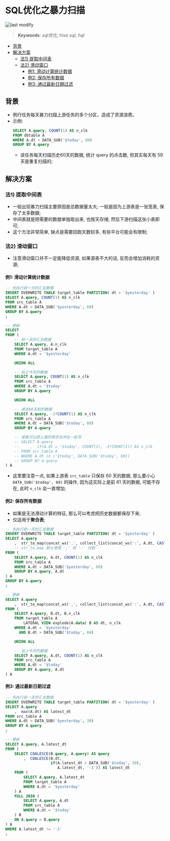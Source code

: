 SQL优化之暴力扫描
===
<!--START_SECTION:badge-->

![last modify](https://img.shields.io/static/v1?label=last%20modify&message=2025-07-08%2016%3A53%3A13&color=yellowgreen&style=flat-square)

<!--END_SECTION:badge-->
<!--info
top: false
hidden: false
-->

> ***Keywords**: sql优化, hive sql, hql*

<!--START_SECTION:toc-->
- [背景](#背景)
- [解决方案](#解决方案)
    - [法1) 提取中间表](#法1-提取中间表)
    - [法2) 滑动窗口](#法2-滑动窗口)
        - [例1: 滑动计算统计数据](#例1-滑动计算统计数据)
        - [例2: 保存所有数据](#例2-保存所有数据)
        - [例3: 通过最新日期过滤](#例3-通过最新日期过滤)
<!--END_SECTION:toc-->

## 背景
- 例行任务每天暴力扫描上游任务的多个分区，造成了资源浪费。
- 示例:
    ```sql
    SELECT A.query, COUNT(1) AS n_clk
    FROM dbtable A
    WHERE A.dt > DATA_SUB('$today', 60)
    GROUP BY A.query
    ```
    - 该任务每天扫描历史60天的数据, 统计 query 的点击数, 但其实每天有 59 天是重复扫描的;

## 解决方案

### 法1) 提取中间表
- 一般出现暴力扫描主要原因是总数据量太大; 一般是因为上游表是一张宽表, 保存了太多数据;
- 中间表就是把需要的数据单独取出来, 也按天存储; 然后下游扫描这张小表即可;
- 这个方法非常简单, 缺点是需要回跑天数较多, 有些平台可能会有限制;

### 法2) 滑动窗口

- 注意滑动窗口并不一定能降低资源, 如果源表不大的话, 反而会增加消耗的资源;

#### 例1: 滑动计算统计数据
```sql
-- 先执行前一天的汇总数据
INSERT OVERWRITE TABLE target_table PARTITION( dt = '$yesterday' )
SELECT A.query, COUNT(1) AS n_clk
FROM src_table A
WHERE A.dt > DATA_SUB('$yesterday', 60)
GROUP BY A.query
;

-- 更新
SELECT
FROM (
    -- 前一天的汇总数据
    SELECT A.query, A.n_clk
    FROM target_table A
    WHERE A.dt = '$yesterday'

    UNION ALL

    -- 加上今天的数据
    SELECT A.query, COUNT(1) AS n_clk
    FROM src_table A
    WHERE A.dt = '$today'
    GROUP BY A.query

    UNION ALL

    -- 减去60天前的数据
    SELECT A.query, -1*COUNT(1) AS n_clk
    FROM src_table A
    WHERE A.dt = DATA_SUB('$today', 60)
    GROUP BY A.query

    -- 或者可以把上面的两天合并在一起写
    -- SELECT A.query
    --     ,  if(A.dt = '$today', COUNT(1), -1*COUNT(1)) AS n_clk
    -- FROM src_table A
    -- WHERE A.dt in ('$today', DATA_SUB('$today', 60))
    -- GROUP BY A.query
) A
```
- 这里要注意一点, 如果上游表 `src_table` 只保存 60 天的数据, 那么要小心 `DATA_SUB('$today', 60)` 的操作, 因为这实际上是前 61 天的数据, 可能不存在, 此时 `n_clk` 会一直增加;


#### 例2: 保存所有数据
- 如果是无法滑动计算的特征, 那么可以考虑把历史数据都保存下来;
- 仅适用于**聚合表**;

```sql
-- 先执行前一天的汇总数据
INSERT OVERWRITE TABLE target_table PARTITION( dt = '$yesterday' )
SELECT A.query
    ,  str_to_map(concat_ws(',', collect_list(concat_ws(':', A.dt, CAST(A.n_clk AS string))))) AS data_map
    -- str_to_map 默认使用 ',' 和 ':' 分割
FROM (
    SELECT A.query, A.dt, COUNT(1) AS n_clk
    FROM src_table A
    WHERE A.dt > DATA_SUB('$yesterday', 60)
    GROUP BY A.query, A.dt
) A
GROUP BY A.query
;

-- 更新
SELECT A.query
    ,  str_to_map(concat_ws(',', collect_list(concat_ws(':', A.dt, CAST(A.n_clk AS string))))) AS data_map
FROM (
    SELECT A.query, B.dt, B.n_clk
    FROM target_table A
        LATERAL VIEW explode(A.data) B AS dt, n_clk
    WHERE A.dt = '$yesterday'
      AND B.dt > DATA_SUB('$today', 60)

    UNION ALL

    -- 加上今天的数据
    SELECT A.query, A.dt, COUNT(1) AS n_clk
    FROM src_table A
    WHERE A.dt = '$today'
    GROUP BY A.query, A.dt
) A
```

#### 例3: 通过最新日期过滤

```sql
-- 先执行前一天的汇总数据
INSERT OVERWRITE TABLE target_table PARTITION( dt = '$yesterday' )
SELECT A.query
    ,  max(A.dt) AS latest_dt
FROM src_table A
WHERE A.dt > DATA_SUB('$yesterday', 30)
GROUP BY A.query
;

-- 更新
SELECT A.query, A.latest_dt
FROM (
    SELECT COALESCE(B.query, A.query) AS query
        ,  COALESCE(B.dt, 
                    if(A.latest_dt > DATA_SUB('$today', 30), 
                       A.latest_dt, '-1')) AS latest_dt
    FROM (
        SELECT A.query, A.latest_dt
        FROM target_table A
        WHERE A.dt = '$yesterday'
    ) A
    FULL JOIN (
        SELECT A.query, A.dt
        FROM src_table A
        WHERE A.dt = '$today'
    ) B
    ON A.query = B.query
) A
WHERE A.latest_dt != '-1'
;
```
